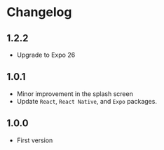 # Changelog

## 1.2.2
* Upgrade to Expo 26

## 1.0.1
* Minor improvement in the splash screen
* Update `React`, `React Native`, and `Expo` packages.

## 1.0.0
* First version
